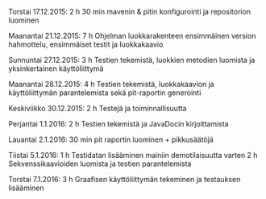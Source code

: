 Torstai 17.12.2015:
2 h 30 min mavenin & pitin konfigurointi ja repositorion luominen

Maanantai 21.12.2015:
7 h Ohjelman luokkarakenteen ensimmäinen version hahmottelu, ensimmäiset testit ja luokkakaavio

Sunnuntai 27.12.2015:
3 h Testien tekemistä, luokkien metodien luomista ja yksinkertainen käyttöliittymä

Maanantai 28.12.2015:
4 h Testien tekemistä, luokkakaavion ja käyttöliittymän parantelemista sekä pit-raportin generointi

Keskiviikko 30.12.2015:
2 h Testejä ja toiminnallisuutta

Perjantai 1.1.2016:
2 h Testien tekemistä ja JavaDocin kirjoittamista

Lauantai 2.1.2016:
30 min pit raportin luominen + pikkusäätöjä

Tiistai 5.1.2016:
1 h Testidatan lisääminen mainiin demotilaisuutta varten
2 h Sekvenssikaavioiden luomista ja testien parantelemista

Torstai 7.1.2016:
3 h Graafisen käyttöliittymän tekeminen ja testauksen lisääminen
